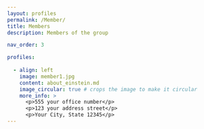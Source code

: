 ```yaml
---
layout: profiles
permalink: /Member/
title: Members
description: Members of the group

nav_order: 3

profiles:
 
  - align: left
    image: member1.jpg
    content: about_einstein.md
    image_circular: true # crops the image to make it circular
    more_info: >
      <p>555 your office number</p>
      <p>123 your address street</p>
      <p>Your City, State 12345</p>
---
```

